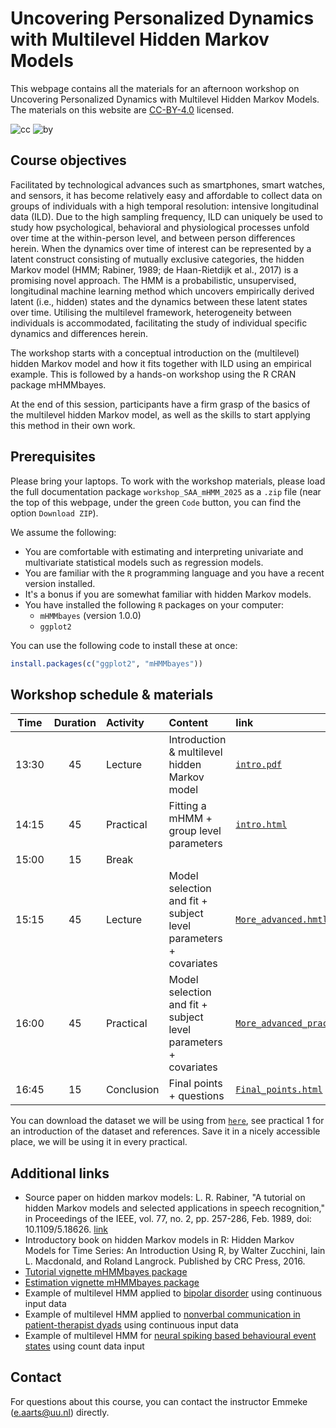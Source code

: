 # Uncovering Personalized Dynamics with Multilevel Hidden Markov Models
This webpage contains all the materials for an afternoon workshop on Uncovering Personalized Dynamics with Multilevel Hidden Markov Models. The materials on this website are [CC-BY-4.0](https://creativecommons.org/licenses/by/4.0/) licensed.

![cc](https://mirrors.creativecommons.org/presskit/icons/cc.svg) ![by](https://mirrors.creativecommons.org/presskit/icons/by.svg)


## Course objectives

Facilitated by technological advances such as smartphones, smart watches, and sensors, it has become relatively easy and affordable to collect data on groups of individuals with a high temporal resolution: intensive longitudinal data (ILD). Due to the high sampling frequency, ILD can uniquely be used to study how psychological, behavioral and physiological processes unfold over time at the within-person level, and between person differences herein. When the dynamics over time of interest can be represented by a latent construct consisting of mutually exclusive categories, the hidden Markov model (HMM; Rabiner, 1989; de Haan-Rietdijk et al., 2017) is a promising novel approach. The HMM is a probabilistic, unsupervised, longitudinal machine learning method which uncovers empirically derived latent (i.e., hidden) states and the dynamics between these latent states over time. Utilising the multilevel framework, heterogeneity between individuals is accommodated, facilitating the study of individual specific dynamics and differences herein.

The workshop starts with a conceptual introduction on the (multilevel) hidden Markov model and how it fits together with ILD using an empirical example. This is followed by a hands-on workshop using the R CRAN package mHMMbayes. 

At the end of this session, participants have a firm grasp of the basics of the multilevel hidden Markov model, as well as the skills to start applying this method in their own work.


## Prerequisites

Please bring your laptops. To work with the workshop materials, please load the full documentation package `workshop_SAA_mHMM_2025` as a `.zip` file (near the top of this webpage, under the green `Code` button, you can find the option `Download ZIP`). 

We assume the following:

- You are comfortable with estimating and interpreting univariate and multivariate statistical models such as regression models.
- You are familiar with the `R` programming language and you have a recent version installed.
- It's a bonus if you are somewhat familiar with hidden Markov models.
- You have installed the following `R` packages on your computer:
  - `mHMMbayes` (version 1.0.0)
  - `ggplot2`

You can use the following code to install these at once:
```r
install.packages(c("ggplot2", "mHMMbayes"))
```
  

## Workshop schedule & materials

| Time  | Duration | Activity     | Content                                                         | link |
| :---: | :------: | :----------- | :-------------------------------------------------------------- | :--- |
| 13:30 | 45       | Lecture      | Introduction & multilevel hidden Markov model                   | [`intro.pdf`](./lectures/01_introduction/Intro.html) |
| 14:15 | 45       | Practical    | Fitting a mHMM + group level parameters                         | [`intro.html`](./practicals/01_introduction/Intro_pract.html) |
| 15:00 | 15       | Break        |                                                                 |      |
| 15:15 | 45       | Lecture      | Model selection and fit + subject level parameters + covariates | [`More_advanced.hmtl`](./lectures/02_More_advanced/More_advanced.html) |
| 16:00 | 45       | Practical    | Model selection and fit + subject level parameters + covariates | [`More_advanced_pract.html`](./practicals/02_more_advanced/More_advanced_pract.html) |
| 16:45 | 15       | Conclusion   | Final points + questions                                        |  [`Final_points.html`](./lectures/03_final_points/Final_points.html)    |

You can download the dataset we will be using from [`here`](https://github.com/jmbh/EmotionTimeSeries/tree/master/DataClean/Rowland2020), see practical 1 for an introduction of the dataset and references. Save it in a nicely accessible place, we will be using it in every practical.


## Additional links

- Source paper on hidden markov models: L. R. Rabiner, "A tutorial on hidden Markov models and selected applications in speech recognition," in Proceedings of the IEEE, vol. 77, no. 2, pp. 257-286, Feb. 1989, doi: 10.1109/5.18626.  [link](https://doi.org/10.1109/5.18626)
- Introductory book on hidden Markov models in R:  Hidden Markov Models for Time Series: An Introduction Using R, by Walter Zucchini, Iain L. Macdonald, and Roland Langrock. Published by CRC Press, 2016.
- [Tutorial vignette mHMMbayes package](https://cran.r-project.org/web/packages/mHMMbayes/vignettes/tutorial-mhmm.html)
- [Estimation vignette mHMMbayes package](https://cran.r-project.org/web/packages/mHMMbayes/vignettes/estimation-mhmm.pdf)
- Example of multilevel HMM applied to [bipolar disorder](https://osf.io/preprints/psyarxiv/egp82/) using continuous input data
- Example of multilevel HMM applied to [nonverbal communication in patient-therapist dyads](https://doi.org/10.1016/j.jadr.2023.100635) using continuous input data
- Example of multilevel HMM for [neural spiking based behavioural event states](https://doi.org/10.1111/ejn.16065) using count data input


## Contact

For questions about this course, you can contact the instructor Emmeke ([e.aarts@uu.nl](mailto:e.aarts@uu.nl)) directly. 




    

